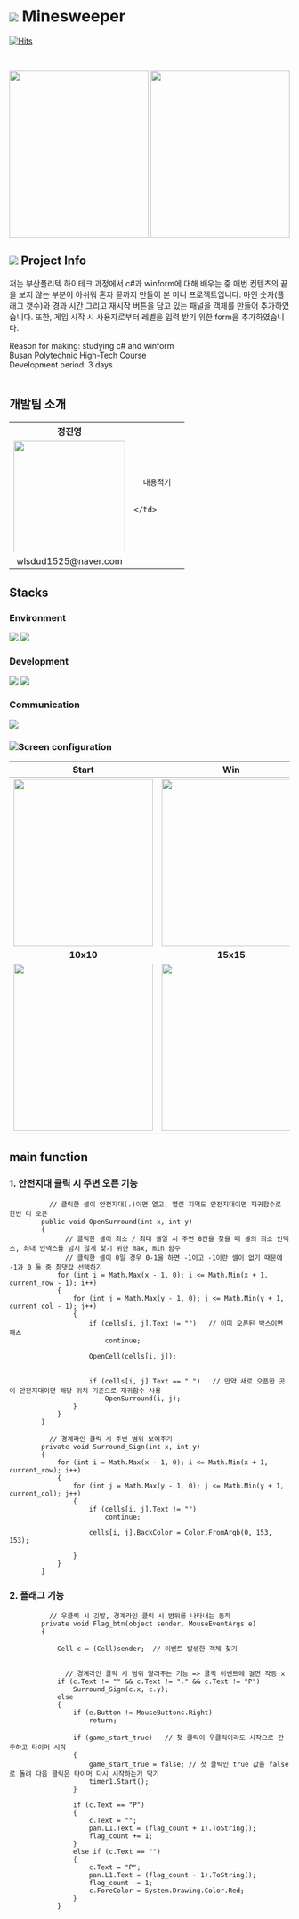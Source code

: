 # <img src="https://img.shields.io/badge/-FFFFFF?style=flat-square&logo=duckdb&logoColor=red"/> Minesweeper
   [![Hits](https://hits.seeyoufarm.com/api/count/incr/badge.svg?url=https%3A%2F%2Fgithub.com%2FTakeNewcare&count_bg=%23939DAE&title_bg=%2361ACCD&icon=&icon_color=%23E7E7E7&title=hits&edge_flat=false)](https://hits.seeyoufarm.com)
   
<br>

<p align="center">
   
  <img src ="../main/Image/start.png"  width="250" height="300" align='left'>
  <img src ="../main/Image/win.png"  width="250" height="300">
</p>





## <img src="https://img.shields.io/badge/-FFFFFF?style=flat-square&logo=googledocs&logoColor=black"/> Project Info
저는 부산폴리텍 하이테크 과정에서 c#과 winform에 대해 배우는 중 매번 컨텐츠의 끝을 보지 않는 부분이 아쉬워
혼자 끝까지 만들어 본 미니 프로젝트입니다.
마인 숫자(플래그 갯수)와 경과 시간 그리고 재시작 버튼을 담고 있는 패널을 객체를 만들어 추가하였습니다.
또한, 게임 시작 시 사용자로부터 레벨을 입력 받기 위한 form을 추가하였습니다.

Reason for making: studying c# and winform <br>
Busan Polytechnic High-Tech Course <br>
Development period: 3 days <br>
<br>

## 개발팀 소개
<table>
  <tr>
    <th>정진영</th>
    <td  rowspan="3">

      내용적기  
    
    
    </td>
  </tr>
  <tr>
    <td> <img src ="../main/Image/me.JPG"  width="200" height="200"></td>
  </tr>
  <tr>
    <td align='center'>wlsdud1525@naver.com</td>
  </tr>
</table>
 

## Stacks
### Environment
<img src="https://img.shields.io/badge/visualstudio-5C2D91?style=flat-square&logo=visualstudio&logoColor=white"/> <img src="https://img.shields.io/badge/github-181717?style=flat-square&logo=github&logoColor=white"/>

### Development
<img src="https://img.shields.io/badge/.NET-512BD4?style=flat-square&logo=.NET&logoColor=white"/> <img src="https://img.shields.io/badge/csharp-512BD4?style=flat-square&logo=csharp&logoColor=white"/> 

### Communication
<img src="https://img.shields.io/badge/slack-4A154B?style=flat-square&logo=slack&logoColor=white"/>

### <img src="https://img.shields.io/badge/-FFFFFF?style=flat-square&logo=airplayvideo&logoColor=black"/>Screen configuration
|Start|Win|End|
|:---:|:---:|:---:|
|<img src ="../main/Image/start.png"  width="250" height="300">|<img src ="../main/Image/win.png"  width="250" height="300">|<img src ="../main/Image/end.png"  width="250" height="300">|
|**10x10**|**15x15**|**20x20**|
|<img src ="../main/Image/10x10.png"  width="250" height="300">|<img src ="../main/Image/15x15.png"  width="250" height="300">|<img src ="../main/Image/20x20.png"  width="250" height="300">|

## 

## main function
### 1. 안전지대 클릭 시 주변 오픈 기능
```
          // 클릭한 셀이 안전지대(.)이면 열고, 열린 지역도 안전지대이면 재귀함수로 한번 더 오픈
        public void OpenSurround(int x, int y)
        {
              // 클릭한 셀이 최소 / 최대 셀일 시 주변 8칸을 찾을 때 셀의 최소 인덱스, 최대 인덱스를 넘지 않게 찾기 위한 max, min 함수
              // 클릭한 셀이 0일 경우 0-1을 하면 -1이고 -1이란 셀이 없기 때문에 -1과 0 둘 중 최댓값 선택하기
            for (int i = Math.Max(x - 1, 0); i <= Math.Min(x + 1, current_row - 1); i++)
            {
                for (int j = Math.Max(y - 1, 0); j <= Math.Min(y + 1, current_col - 1); j++)
                {
                    if (cells[i, j].Text != "")   // 이미 오픈된 박스이면 패스
                        continue;

                    OpenCell(cells[i, j]);


                    if (cells[i, j].Text == ".")   // 만약 새로 오픈한 곳이 안전지대이면 해당 위치 기준으로 재귀함수 사용
                        OpenSurround(i, j);
                }
            }
        }

          // 경계라인 클릭 시 주변 범위 보여주기
        private void Surround_Sign(int x, int y)
        {
            for (int i = Math.Max(x - 1, 0); i <= Math.Min(x + 1, current_row); i++)
            {
                for (int j = Math.Max(y - 1, 0); j <= Math.Min(y + 1, current_col); j++)
                {
                    if (cells[i, j].Text != "")
                        continue;

                    cells[i, j].BackColor = Color.FromArgb(0, 153, 153);

                }
            }
        }
```

### 2. 플래그 기능
```
          // 우클릭 시 깃발, 경계라인 클릭 시 범위를 나타내는 동작
        private void Flag_btn(object sender, MouseEventArgs e)
        {

            Cell c = (Cell)sender;  // 이벤트 발생한 객체 찾기


              // 경계라인 클릭 시 범위 알려주는 기능 => 클릭 이벤트에 걸면 작동 x
            if (c.Text != "" && c.Text != "." && c.Text != "P")
                Surround_Sign(c.x, c.y);
            else
            {
                if (e.Button != MouseButtons.Right)
                    return;

                if (game_start_true)   // 첫 클릭이 우클릭이라도 시작으로 간주하고 타이머 시작
                {
                    game_start_true = false; // 첫 클릭인 true 값을 false로 돌려 다음 클릭은 타이머 다시 시작하는거 막기
                    timer1.Start();
                }

                if (c.Text == "P")
                {
                    c.Text = "";
                    pan.L1.Text = (flag_count + 1).ToString();
                    flag_count += 1;
                }
                else if (c.Text == "")
                {
                    c.Text = "P";
                    pan.L1.Text = (flag_count - 1).ToString();
                    flag_count -= 1;
                    c.ForeColor = System.Drawing.Color.Red;
                }
            }

```


<br>

